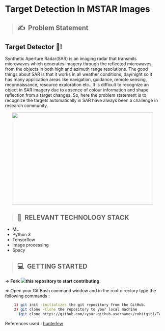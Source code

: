 # **Target Detection In MSTAR Images**

>## ✍&nbsp; Problem Statement
## Target Detector :dart:!
Synthetic Aperture Radar(SAR) is an imaging radar that transmits microwaves which generates imagery through the reflected microwaves from the objects in both high and azimuth range resolutions. The good things about SAR is that it works in all weather conditions, day/night so it has many application areas like navigation, guidance, remote sensing, reconnaissance, resource exploration etc.. It is difficult to recognize an object in SAR imagery due to absence of colour information and shape reflection from a target changes. So, here the problem statement is to recognize the targets automatically in SAR have always been a challenge in research community. 


<p align="center">
  <img width="460" height="300" src="https://user-images.githubusercontent.com/45510285/95008284-18dbf100-0636-11eb-9c8e-d5bb3d4fce97.png">
</p>

>## 📂&nbsp; RELEVANT TECHNOLOGY STACK
* ML
* Python 3
* Tensorflow
* Image processing
* Spacy

>## 💻&nbsp; GETTING STARTED

=> **Fork <a href=https://github.com/rohitgit1/Target-Detection-in-MSTAR-Images><img src="https://img.icons8.com/ios/24/000000/code-fork.png"></a>this repository to start contributing.**

=> Open your Git Bash command window and in the root directory type the following commands :
```bash
    1) git init -initializes the git repository from the GitHub. 
    2) git clone -Clone the repository to your local machine
      (git clone https://github.com/<your-github-username>/rohitgit1/Target-Detection-in-MSTAR-Images.git)
```    
References used : [hunterlew](https://github.com/hunterlew/mstar_with_machine_learning)
